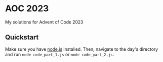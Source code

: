 # AOC 2023
My solutions for Advent of Code 2023

## Quickstart
Make sure you have [node.js](https://nodejs.org/) installed. Then, navigate to the day's directory and run ```node code_part_1.js``` or ```node code_part_2.js```.